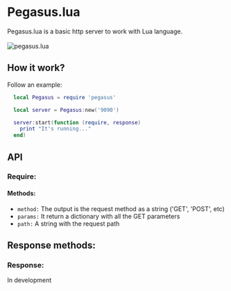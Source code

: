 # Pegasus.lua
Pegasus.lua is a basic http server to work with Lua language.
<br><br>
![pegasus.lua](http://evandrolg.github.io/pegasus.lua/pegasus.lua.svg)

## How it work?
Follow an example:
```lua
  local Pegasus = require 'pegasus'

  local server = Pegasus:new('9090')

  server:start(function (require, response) 
    print "It's running..."
  end)
```

## API
### Require:
#### Methods:
* <code>method:</code> The output is the request method as a string ('GET', 'POST', etc)
* <code>params:</code> It return a dictionary with all the GET parameters
* <code>path:</code> A string with the request path

## Response methods:
### Response:
In development
